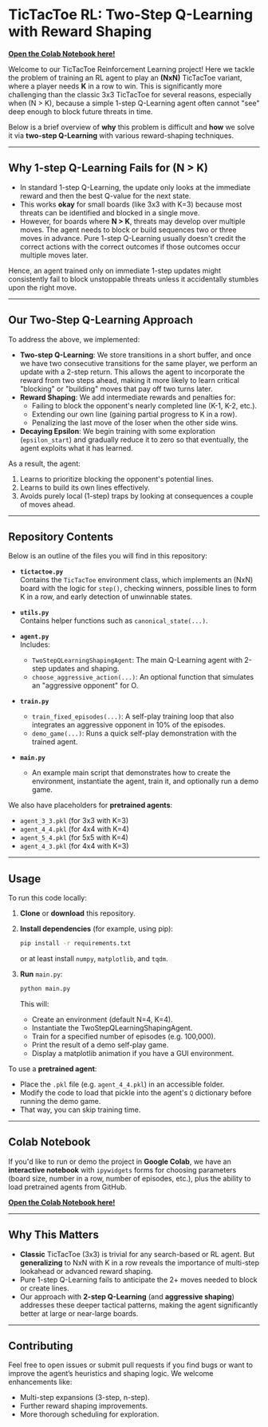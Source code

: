 # TicTacToe RL: Two-Step Q-Learning with Reward Shaping

[**Open the Colab Notebook here!**](https://colab.research.google.com/drive/1UCl0LNdFOJXsnsSumb6awv7aHiSWzAC6?usp=sharing)

Welcome to our TicTacToe Reinforcement Learning project! Here we tackle the problem of training an RL agent to play an **\(NxN\)** TicTacToe variant, where a player needs **K** in a row to win. This is significantly more challenging than the classic 3x3 TicTacToe for several reasons, especially when \(N > K\), because a simple 1-step Q-Learning agent often cannot "see" deep enough to block future threats in time.

Below is a brief overview of **why** this problem is difficult and **how** we solve it via **two-step Q-Learning** with various reward-shaping techniques.

---

## Why 1-step Q-Learning Fails for \(N > K\)

- In standard 1-step Q-Learning, the update only looks at the immediate reward and then the best Q-value for the next state. 
- This works **okay** for small boards (like 3x3 with K=3) because most threats can be identified and blocked in a single move. 
- However, for boards where **N > K**, threats may develop over multiple moves. The agent needs to block or build sequences two or three moves in advance. Pure 1-step Q-Learning usually doesn't credit the correct actions with the correct outcomes if those outcomes occur multiple moves later.

Hence, an agent trained only on immediate 1-step updates might consistently fail to block unstoppable threats unless it accidentally stumbles upon the right move. 

---

## Our Two-Step Q-Learning Approach

To address the above, we implemented:
- **Two-step Q-Learning**: We store transitions in a short buffer, and once we have two consecutive transitions for the same player, we perform an update with a 2-step return. This allows the agent to incorporate the reward from two steps ahead, making it more likely to learn critical "blocking" or "building" moves that pay off two turns later.
- **Reward Shaping**: We add intermediate rewards and penalties for:
  - Failing to block the opponent's nearly completed line (K-1, K-2, etc.).
  - Extending our own line (gaining partial progress to K in a row).
  - Penalizing the last move of the loser when the other side wins.
- **Decaying Epsilon**: We begin training with some exploration (`epsilon_start`) and gradually reduce it to zero so that eventually, the agent exploits what it has learned.

As a result, the agent:
1. Learns to prioritize blocking the opponent's potential lines.
2. Learns to build its own lines effectively.
3. Avoids purely local (1-step) traps by looking at consequences a couple of moves ahead.

---

## Repository Contents

Below is an outline of the files you will find in this repository:

- **`tictactoe.py`**  
  Contains the `TicTacToe` environment class, which implements an \(NxN\) board with the logic for `step()`, checking winners, possible lines to form K in a row, and early detection of unwinnable states.

- **`utils.py`**  
  Contains helper functions such as `canonical_state(...)`.

- **`agent.py`**  
  Includes:
  - `TwoStepQLearningShapingAgent`: The main Q-Learning agent with 2-step updates and shaping.
  - `choose_aggressive_action(...)`: An optional function that simulates an "aggressive opponent" for O.

- **`train.py`**  
  - `train_fixed_episodes(...)`: A self-play training loop that also integrates an aggressive opponent in 10% of the episodes.
  - `demo_game(...)`: Runs a quick self-play demonstration with the trained agent.

- **`main.py`**  
  - An example main script that demonstrates how to create the environment, instantiate the agent, train it, and optionally run a demo game.  

We also have placeholders for **pretrained agents**:

- `agent_3_3.pkl` (for 3x3 with K=3)
- `agent_4_4.pkl` (for 4x4 with K=4)
- `agent_5_4.pkl` (for 5x5 with K=4)
- `agent_4_3.pkl` (for 4x4 with K=3)

---

## Usage

To run this code locally:

1. **Clone** or **download** this repository.

2. **Install dependencies** (for example, using pip):
   ```bash
   pip install -r requirements.txt
   ```
   or at least install `numpy`, `matplotlib`, and `tqdm`.

3. **Run** `main.py`:
   ```bash
   python main.py
   ```
   This will:
   - Create an environment (default N=4, K=4).
   - Instantiate the TwoStepQLearningShapingAgent.
   - Train for a specified number of episodes (e.g. 100,000).
   - Print the result of a demo self-play game.
   - Display a matplotlib animation if you have a GUI environment. 

To use a **pretrained agent**:

- Place the `.pkl` file (e.g. `agent_4_4.pkl`) in an accessible folder.
- Modify the code to load that pickle into the agent's `Q` dictionary before running the demo game. 
- That way, you can skip training time.

---

## Colab Notebook

If you'd like to run or demo the project in **Google Colab**, we have an **interactive notebook** with `ipywidgets` forms for choosing parameters (board size, number in a row, number of episodes, etc.), plus the ability to load pretrained agents from GitHub. 

[**Open the Colab Notebook here!**](https://colab.research.google.com/drive/1UCl0LNdFOJXsnsSumb6awv7aHiSWzAC6?usp=sharing)

---

## Why This Matters

- **Classic** TicTacToe (3x3) is trivial for any search-based or RL agent. But **generalizing** to NxN with K in a row reveals the importance of multi-step lookahead or advanced reward shaping.
- Pure 1-step Q-Learning fails to anticipate the 2+ moves needed to block or create lines. 
- Our approach with **2-step Q-Learning** (and **aggressive shaping**) addresses these deeper tactical patterns, making the agent significantly better at large or near-large boards.

---

## Contributing

Feel free to open issues or submit pull requests if you find bugs or want to improve the agent’s heuristics and shaping logic. We welcome enhancements like:
- Multi-step expansions (3-step, n-step).
- Further reward shaping improvements.
- More thorough scheduling for exploration.
